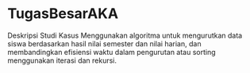 # TugasBesarAKA

Deskripsi Studi Kasus
Menggunakan algoritma untuk mengurutkan data siswa berdasarkan hasil nilai semester dan nilai harian, dan membandingkan efisiensi waktu dalam pengurutan atau sorting menggunakan iterasi dan rekursi.

